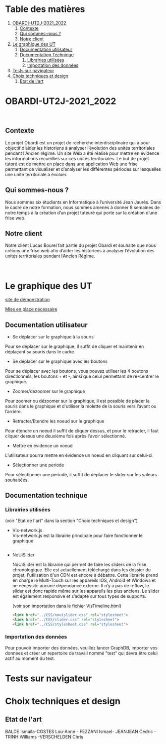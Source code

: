 # Table des matières

1. [OBARDI-UT2J-2021_2022](#obardi-ut2j-2021_2022)
    1. [Contexte](#contexte)
    2. [Qui sommes-nous ?](#qui-sommes-nous-?)
    3. [Notre client](#notre-client)
2. [Le graphique des UT](#le-graphique-ut)
    1. [Documentation utilisateur](#documentation-utilisateur)
    2. [Documentation Technique](#documentation-technique)
        1. [Librairies utilisées](#librairies-utilisées)
        2. [Importation des données](#importation-des-données)
3. [Tests sur navigateur](#tests-sur-navigateur)
4. [Choix techniques et design](#choix-techniques-et-design)
    1. [Etat de l'art](#etat-de-l-art)


# OBARDI-UT2J-2021_2022

<br>

## Contexte
Le projet Obardi est un projet de recherche interdisciplinaire qui a pour objectif d’aider les historiens à analyser l’évolution des unités territoriales pendant l'Ancien régime. Un site Web a été réalisé pour mettre en évidence les informations recueillies sur ces unités territoriales. Le but de projet tutoré est de mettre en place dans une application Web une frise permettant de visualiser et d’analyser les différentes périodes sur lesquelles une unité territoriale à évoluer.

## Qui sommes-nous ? 
Nous sommes six étudiants en Informatique à l’université Jean Jaurès. Dans le cadre de notre formation, nous sommes amenés à donner 8 semaines de notre temps à la création d’un projet tuteuré qui porte sur la création d’une frise web.

## Notre client
Notre client Lucas Bourel fait partie du projet Obardi et souhaite que nous créions une frise web afin d’aider les historiens à analyser l’évolution des unités territoriales pendant l’Ancien Régime.

<br>

# Le graphique des UT

[site de démonstration](https://chrisverschelden.github.io/OBARDI-UT2J-2021_2022/)

[Mise en place nécessaire](#importation-des-données)

## Documentation utilisateur

- Se déplacer sur le graphique à la souris

Pour se déplacer sur le graphique, il suffit de cliquer et maintenir en déplaçant sa souris dans le cadre.


- Se déplacer sur le graphique avec les boutons

Pour se déplacer avec les boutons, vous pouvez utiliser les 4 boutons directionnels, les boutons + et -, ainsi que celui permettant de re-centrer le graphique.


- Zoomer/dézoomer sur le graphique

Pour zoomer ou dézoomer sur le graphique, il est possible de placer la souris dans le graphique et d'utiliser la molette de la souris vers l’avant ou l’arrière.


- Retracter/Etendre les noeud sur le graphique

Pour étendre un noeud il suffit de cliquer dessus, et pour le retracter, il faut cliquer dessus une deuxième fois après l'avoir sélectionné.


- Mettre en évidence un noeud

L’utilisateur pourra mettre en évidence un noeud en cliquant sur celui-ci.


- Sélectionner une periode 

Pour sélectionner une periode, il suffit de déplacer le slider sur les valeurs souhaitées.


## Documentation technique

### Librairies utilisées
(voir "Etat de l'art" dans la section "Choix techniques et design")
* Vis-network.js  
    Vis-network.js est la librairie principale pour faire fonctionner le graphique

    ```html

    ```

* NoUiSlider

    NoUiSlider est la librairie qui permet de faire les sliders de la frise chronologique. Elle est actuellement téléchargé dans les dossier du projet, l'utilisation d'un CDN est encore à débattre. Cette librairie prend en charge le Multi-Touch sur les appareils IOS, Android et Windows et ne nécessite aucune dépendance externe. Il n’y a pas de reflow, le slider est donc rapide même sur les appareils les plus anciens. Le slider est également responsive et s’adapte sur tous types de supports.

    (voir son importation dans le fichier VisTimeline.html) 

    ```html
    <link href="../CSS/nouislider.css" rel="stylesheet">
    <link href="../CSS/slider.css" rel="stylesheet">
    <link href="../CSS/stylesheet.css" rel="stylesheet">
    ```

### Importation des données

Pour pouvoir importer des données, veuillez lancer GraphDB, importer vos données et créer un repertoire de travail nommé "test" qui devra être celui actif au moment du test.


# Tests sur navigateur


# Choix techniques et design


## Etat de l'art


BALDE Ismaila-COSTES Lou-Anne - FEZZANI Ismael- JEANJEAN Cédric -TRINH Williams -VERSCHELDEN Chris
